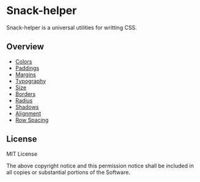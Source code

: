 # Snack-helper

Snack-helper is a universal utilities for writting CSS.

## Overview

- [Colors](https://nzbin.github.io/snack-helper/#colors)
- [Paddings](https://nzbin.github.io/snack-helper/#paddings)
- [Margins](https://nzbin.github.io/snack-helper/#margins)
- [Typography](https://nzbin.github.io/snack-helper/#typography)
- [Size](https://nzbin.github.io/snack-helper/#size)
- [Borders](https://nzbin.github.io/snack-helper/#borders)
- [Radius](https://nzbin.github.io/snack-helper/#radius)
- [Shadows](https://nzbin.github.io/snack-helper/#shadows)
- [Alignment](https://nzbin.github.io/snack-helper/#alignment)
- [Row Spacing](https://nzbin.github.io/snack-helper/#gutters)

## License

MIT License

The above copyright notice and this permission notice shall be included in all
copies or substantial portions of the Software.

